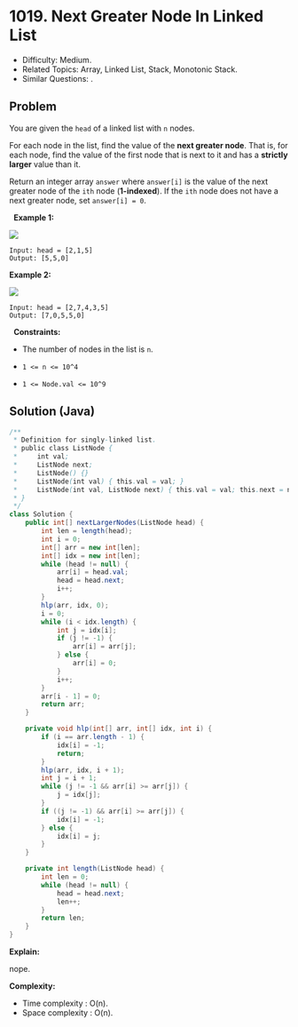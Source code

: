 # 1019. Next Greater Node In Linked List

- Difficulty: Medium.
- Related Topics: Array, Linked List, Stack, Monotonic Stack.
- Similar Questions: .

## Problem

You are given the ```head``` of a linked list with ```n``` nodes.

For each node in the list, find the value of the **next greater node**. That is, for each node, find the value of the first node that is next to it and has a **strictly larger** value than it.

Return an integer array ```answer``` where ```answer[i]``` is the value of the next greater node of the ```ith``` node (**1-indexed**). If the ```ith``` node does not have a next greater node, set ```answer[i] = 0```.

 
**Example 1:**

![](https://assets.leetcode.com/uploads/2021/08/05/linkedlistnext1.jpg)

```
Input: head = [2,1,5]
Output: [5,5,0]
```

**Example 2:**

![](https://assets.leetcode.com/uploads/2021/08/05/linkedlistnext2.jpg)

```
Input: head = [2,7,4,3,5]
Output: [7,0,5,5,0]
```

 
**Constraints:**


	
- The number of nodes in the list is ```n```.
	
- ```1 <= n <= 10^4```
	
- ```1 <= Node.val <= 10^9```



## Solution (Java)

```java
/**
 * Definition for singly-linked list.
 * public class ListNode {
 *     int val;
 *     ListNode next;
 *     ListNode() {}
 *     ListNode(int val) { this.val = val; }
 *     ListNode(int val, ListNode next) { this.val = val; this.next = next; }
 * }
 */
class Solution {
    public int[] nextLargerNodes(ListNode head) {
        int len = length(head);
        int i = 0;
        int[] arr = new int[len];
        int[] idx = new int[len];
        while (head != null) {
            arr[i] = head.val;
            head = head.next;
            i++;
        }
        hlp(arr, idx, 0);
        i = 0;
        while (i < idx.length) {
            int j = idx[i];
            if (j != -1) {
                arr[i] = arr[j];
            } else {
                arr[i] = 0;
            }
            i++;
        }
        arr[i - 1] = 0;
        return arr;
    }

    private void hlp(int[] arr, int[] idx, int i) {
        if (i == arr.length - 1) {
            idx[i] = -1;
            return;
        }
        hlp(arr, idx, i + 1);
        int j = i + 1;
        while (j != -1 && arr[i] >= arr[j]) {
            j = idx[j];
        }
        if ((j != -1) && arr[i] >= arr[j]) {
            idx[i] = -1;
        } else {
            idx[i] = j;
        }
    }

    private int length(ListNode head) {
        int len = 0;
        while (head != null) {
            head = head.next;
            len++;
        }
        return len;
    }
}
```

**Explain:**

nope.

**Complexity:**

* Time complexity : O(n).
* Space complexity : O(n).
